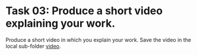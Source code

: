 # Task 03: Produce a short video explaining your work.

Produce a short video in which you explain your work. Save the video in the local sub-folder [video](./video/).
